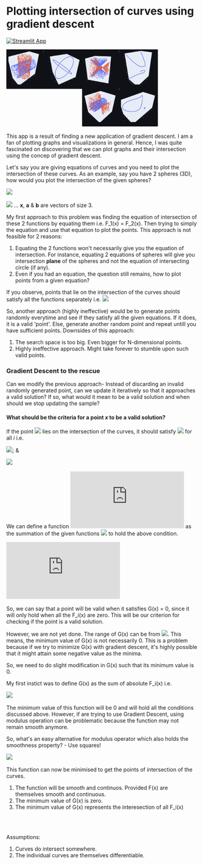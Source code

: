 # Plotting intersection of curves using gradient descent

[![Streamlit App](https://static.streamlit.io/badges/streamlit_badge_black_white.svg)](https://share.streamlit.io/vdivakar/curves-intersection-with-gradient-descent/main/app.py#plotting-intersection-of-curves-using-gradient-descent)

<img src="https://github.com/vdivakar/curves-intersection-with-gradient-descent/blob/main/images/2cylinders.png" width=200 align=left>
<img src="https://github.com/vdivakar/curves-intersection-with-gradient-descent/blob/main/images/2doubleCones.png" width=200 align=left>
<img src="https://github.com/vdivakar/curves-intersection-with-gradient-descent/blob/main/images/doubleCone_cylinder.png" width=200>


This app is a result of finding a new application of gradient descent. I am a fan of plotting graphs and visualizations in general.
Hence, I was quite fascinated on discovering that we can plot graphs and their intersection using the concep of gradient descent.

Let's say you are giving equations of curves and you need to plot the intersection of these curves. As an example, say you have 2 spheres (3D), how would you plot the intersection of the given spheres? 

![](https://latex.codecogs.com/svg.latex?F_1(x)=|\textbf{x}-\textbf{a}|^2-R_1^2) 

![](https://latex.codecogs.com/svg.latex?F_2(x)=|\textbf{x}-\textbf{b}|^2-R_2^2)  ... **x**, **a** & **b** are vectors of size 3.



My first approach to this problem was finding the equation of intersection of these 2 functions by equating them i.e. F_1(x) = F_2(x).
Then trying to simply the equation and use that equation to plot the points. 
This approach is not feasible for 2 reasons:
1. Equating the 2 functions won't necessarily give you the equation of intersection. For instance, equating 2 equations of spheres will
give you intersection **plane** of the spheres and not the equation of intersecting circle (if any).
2. Even if you had an equation, the question still remains, how to plot points from a given equation?


If you observe, points that lie on the intersection of the curves should satisfy all the functions separately i.e. 
![](https://latex.codecogs.com/svg.latex?\forall{i}F_i(x)=0) 


So, another approach (highly ineffective) would be to generate points randomly everytime and see if they satisfy all the given equations.
If it does, it is a valid 'point'. Else, generate another random point and repeat untill you have sufficient points.
Downsides of this approach:
1. The search space is too big. Even bigger for N-dimensional points. 
2. Highly ineffective approach. Might take forever to stumble upon such valid points.

### Gradient Descent to the rescue

Can we modify the previous approach- Instead of discarding an invalid randomly generated point, can we update it iteratively so that it
approaches a valid solution? If so, what would it mean to be a valid solution and when should we stop updating the sample?

#### What should be the criteria for a point *x* to be a valid solution?

If the point ![](https://latex.codecogs.com/svg.latex?x^*) lies on the intersection of the curves, it should satisfy 
![](https://latex.codecogs.com/svg.latex?F_i(x^*)=0) for all *i* i.e. 

![](https://latex.codecogs.com/svg.latex?F_1(x^*)=0);  &

![](https://latex.codecogs.com/svg.latex?F_2(x^*)=0) 

We can define a function ![](https://latex.codecogs.com/svg.latex?G(x)) as the summation of the given functions ![](https://latex.codecogs.com/svg.latex?\sum_{}F_i(x)) to hold the above condition.

![](https://latex.codecogs.com/svg.latex?G(x)=F_1(x)+F_2(x))

So, we can say that a point will be valid when it satisfies G(x) = 0, since it will only hold when all the F_i(x) are zero. 
This will be our criterion for checking if the point is a valid solution.

However, we are not yet done. The range of G(x) can be from ![](https://latex.codecogs.com/svg.latex?(-\infty,\infty)). This means,
the minimum value of G(x) is not necessarily 0. This is a problem because if we try to minimize G(x) with gradient descent, it's highly
possible that it might attain some negative value as the minima.

So, we need to do slight modification in G(x) such that its minimum value is 0.

My first instict was to define G(x) as the sum of absolute F_i(x) i.e.

![](https://latex.codecogs.com/svg.latex?G(x)=|F_1(x)|+|F_2(x)|)

The minimum value of this function will be 0 and will hold all the conditions discussed above.
However, if are trying to use Gradient Descent, using modulus operation can be problematic because the function may not remain smooth anymore.

So, what's an easy alternative for modulus operator which also holds the smoothness property? - Use squares!

![](https://latex.codecogs.com/svg.latex?G(x)=(F_1(x))^2+(F_2(x))^2)

This function can now be minimised to get the points of intersection of the curves.
1. The function will be smooth and continuos. Provided F(x) are themselves smooth and continuous.
2. The minimum value of G(x) is zero.
3. The minimum value of G(x) represents the interesection of all F_i(x)


<br>
<br>

Assumptions:
1. Curves do intersect somewhere.
2. The individual curves are themselves differentiable.
















